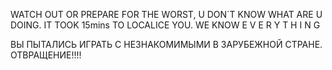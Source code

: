 WATCH OUT OR PREPARE FOR THE WORST, U DON´T KNOW WHAT ARE U DOING. IT TOOK 15mins TO LOCALICE YOU. WE KNOW
E V E R Y T H I N G

ВЫ ПЫТАЛИСЬ ИГРАТЬ С НЕЗНАКОМИМЫМИ В ЗАРУБЕЖНОЙ СТРАНЕ. ОТВРАЩЕНИЕ!!!!

